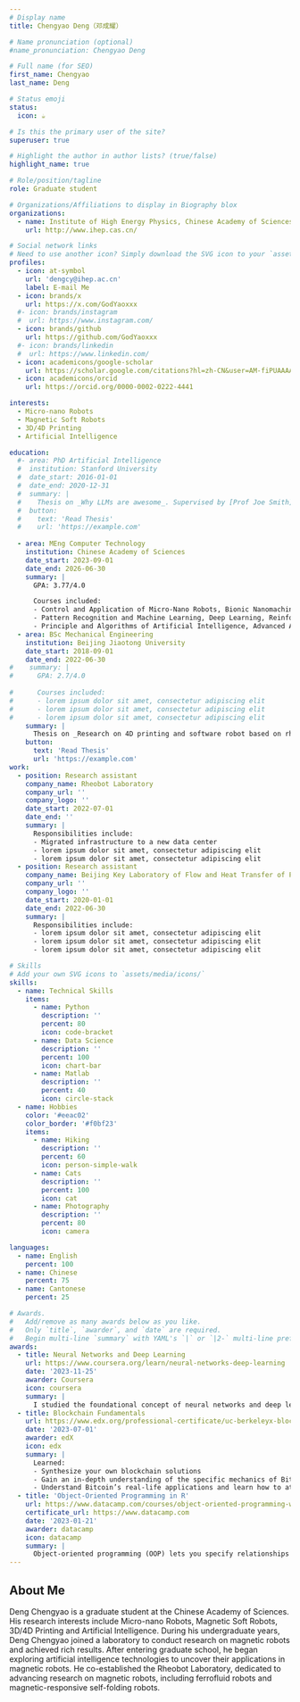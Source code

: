 ```yaml
---
# Display name
title: Chengyao Deng（邓成耀）

# Name pronunciation (optional)
#name_pronunciation: Chengyao Deng

# Full name (for SEO)
first_name: Chengyao
last_name: Deng

# Status emoji
status:
  icon: ☕️

# Is this the primary user of the site?
superuser: true

# Highlight the author in author lists? (true/false)
highlight_name: true

# Role/position/tagline
role: Graduate student

# Organizations/Affiliations to display in Biography blox
organizations:
  - name: Institute of High Energy Physics, Chinese Academy of Sciences
    url: http://www.ihep.cas.cn/

# Social network links
# Need to use another icon? Simply download the SVG icon to your `assets/media/icons/` folder.
profiles:
  - icon: at-symbol
    url: 'dengcy@ihep.ac.cn'
    label: E-mail Me
  - icon: brands/x
    url: https://x.com/GodYaoxxx
  #- icon: brands/instagram
  #  url: https://www.instagram.com/
  - icon: brands/github
    url: https://github.com/GodYaoxxx
  #- icon: brands/linkedin
  #  url: https://www.linkedin.com/
  - icon: academicons/google-scholar
    url: https://scholar.google.com/citations?hl=zh-CN&user=AM-fiPUAAAAJ
  - icon: academicons/orcid
    url: https://orcid.org/0000-0002-0222-4441

interests:
  - Micro-nano Robots
  - Magnetic Soft Robots
  - 3D/4D Printing
  - Artificial Intelligence

education:
  #- area: PhD Artificial Intelligence
  #  institution: Stanford University
  #  date_start: 2016-01-01
  #  date_end: 2020-12-31
  #  summary: |
  #    Thesis on _Why LLMs are awesome_. Supervised by [Prof Joe Smith](https://example.com). Presented papers at 5 IEEE conferences with the contributions being #published in 2 Springer journals.
  #  button:
  #    text: 'Read Thesis'
  #    url: 'https://example.com'
      
  - area: MEng Computer Technology
    institution: Chinese Academy of Sciences 
    date_start: 2023-09-01
    date_end: 2026-06-30
    summary: |
      GPA: 3.77/4.0

      Courses included:
      - Control and Application of Micro-Nano Robots, Bionic Nanomachine
      - Pattern Recognition and Machine Learning, Deep Learning, Reinforcement Learning and Applications
      - Principle and Algorithms of Artificial Intelligence, Advanced Artificial Intelligence
  - area: BSc Mechanical Engineering
    institution: Beijing Jiaotong University
    date_start: 2018-09-01
    date_end: 2022-06-30
#    summary: |
#      GPA: 2.7/4.0
      
#      Courses included:
#      - lorem ipsum dolor sit amet, consectetur adipiscing elit
#      - lorem ipsum dolor sit amet, consectetur adipiscing elit
#      - lorem ipsum dolor sit amet, consectetur adipiscing elit
    summary: |
      Thesis on _Research on 4D printing and software robot based on rheological memory characteristics of intelligent materials_. Supervised by [Dr Zhenkun Li](https://faculty.bjtu.edu.cn/9722/).
    button:
      text: 'Read Thesis'
      url: 'https://example.com'
work:
  - position: Research assistant
    company_name: Rheobot Laboratory
    company_url: ''
    company_logo: ''
    date_start: 2022-07-01
    date_end: ''
    summary: |
      Responsibilities include:
      - Migrated infrastructure to a new data center
      - lorem ipsum dolor sit amet, consectetur adipiscing elit
      - lorem ipsum dolor sit amet, consectetur adipiscing elit
  - position: Research assistant
    company_name: Beijing Key Laboratory of Flow and Heat Transfer of Phase Changing in Micro and Small Scale, Beijing Jiaotong University
    company_url: ''
    company_logo: ''
    date_start: 2020-01-01
    date_end: 2022-06-30
    summary: |
      Responsibilities include:
      - lorem ipsum dolor sit amet, consectetur adipiscing elit
      - lorem ipsum dolor sit amet, consectetur adipiscing elit
      - lorem ipsum dolor sit amet, consectetur adipiscing elit

# Skills
# Add your own SVG icons to `assets/media/icons/`
skills:
  - name: Technical Skills
    items:
      - name: Python
        description: ''
        percent: 80
        icon: code-bracket
      - name: Data Science
        description: ''
        percent: 100
        icon: chart-bar
      - name: Matlab
        description: ''
        percent: 40
        icon: circle-stack
  - name: Hobbies
    color: '#eeac02'
    color_border: '#f0bf23'
    items:
      - name: Hiking
        description: ''
        percent: 60
        icon: person-simple-walk
      - name: Cats
        description: ''
        percent: 100
        icon: cat
      - name: Photography
        description: ''
        percent: 80
        icon: camera

languages:
  - name: English
    percent: 100
  - name: Chinese
    percent: 75
  - name: Cantonese
    percent: 25

# Awards.
#   Add/remove as many awards below as you like.
#   Only `title`, `awarder`, and `date` are required.
#   Begin multi-line `summary` with YAML's `|` or `|2-` multi-line prefix and indent 2 spaces below.
awards:
  - title: Neural Networks and Deep Learning
    url: https://www.coursera.org/learn/neural-networks-deep-learning
    date: '2023-11-25'
    awarder: Coursera
    icon: coursera
    summary: |
      I studied the foundational concept of neural networks and deep learning. By the end, I was familiar with the significant technological trends driving the rise of deep learning; build, train, and apply fully connected deep neural networks; implement efficient (vectorized) neural networks; identify key parameters in a neural network’s architecture; and apply deep learning to your own applications.
  - title: Blockchain Fundamentals
    url: https://www.edx.org/professional-certificate/uc-berkeleyx-blockchain-fundamentals
    date: '2023-07-01'
    awarder: edX
    icon: edx
    summary: |
      Learned:
      - Synthesize your own blockchain solutions
      - Gain an in-depth understanding of the specific mechanics of Bitcoin
      - Understand Bitcoin’s real-life applications and learn how to attack and destroy Bitcoin, Ethereum, smart contracts and Dapps, and alternatives to Bitcoin’s Proof-of-Work consensus algorithm
  - title: 'Object-Oriented Programming in R'
    url: https://www.datacamp.com/courses/object-oriented-programming-with-s3-and-r6-in-r
    certificate_url: https://www.datacamp.com
    date: '2023-01-21'
    awarder: datacamp
    icon: datacamp
    summary: |
      Object-oriented programming (OOP) lets you specify relationships between functions and the objects that they can act on, helping you manage complexity in your code. This is an intermediate level course, providing an introduction to OOP, using the S3 and R6 systems. S3 is a great day-to-day R programming tool that simplifies some of the functions that you write. R6 is especially useful for industry-specific analyses, working with web APIs, and building GUIs.
---
```


## About Me

Deng Chengyao is a graduate student at the Chinese Academy of Sciences. His research interests include Micro-nano Robots, Magnetic Soft Robots, 3D/4D Printing and Artificial Intelligence. During his undergraduate years, Deng Chengyao joined a laboratory to conduct research on magnetic robots and achieved rich results. After entering graduate school, he began exploring artificial intelligence technologies to uncover their applications in magnetic robots. He co-established the Rheobot Laboratory, dedicated to advancing research on magnetic robots, including ferrofluid robots and magnetic-responsive self-folding robots.
